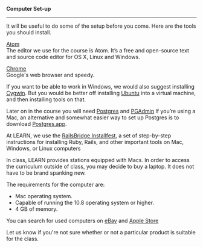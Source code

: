 **Computer Set-up**

----------------

It will be useful to do some of the setup before you come. Here are the tools you should install.

[Atom](https://atom.io/)  
The editor we use for the course is Atom.
It’s a free and open-source text and source code editor for OS X, Linux and Windows.

[Chrome](https://www.google.com/intl/en/chrome/browser/desktop/index.html#brand=CHMB&utm_campaign=en&utm_source=en-ha-na-us-sk&utm_medium=ha)  
Google's web browser and speedy.

If you want to be able to work in Windows, we would also suggest installing [Cygwin](https://www.cygwin.com/). But you would be better off installing [Ubuntu](http://www.ubuntu.com/download) into a virtual machine, and then installing tools on that.

Later on in the course you will need [Postgres](https://postgresql.org) and [PGAdmin](https://www.pgadmin.org/)
If you’re using a Mac, an alternative and somewhat easier way to set up Postgres is to download [Postgres.app](http://postgresapp.com/).

At LEARN, we use the [RailsBridge Installfest](http://installfest.railsbridge.org/installfest/), a set of step-by-step instructions for installing Ruby, Rails, and other important tools on Mac, Windows, or Linux computers

In class, LEARN provides stations equipped with Macs. In order to access the curriculum outside of class, you may decide to buy a laptop. It does not have to be brand spanking new.

The requirements for the computer are:

- Mac operating system.
- Capable of running the 10.8 operating system or higher.
- 4 GB of memory.

You can search for used computers on [eBay](http://bit.ly/JO0g0F) and [Apple Store](http://bit.ly/1lEUAm0)

Let us know if you're not sure whether or not a particular product is suitable for the class.
